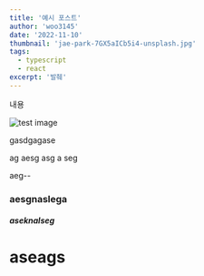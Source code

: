 ```yaml
---
title: '예시 포스트'
author: 'woo3145'
date: '2022-11-10'
thumbnail: 'jae-park-7GX5aICb5i4-unsplash.jpg'
tags:
  - typescript
  - react
excerpt: '발췌'
---
```


내용

![test image](/assets/jae-park-7GX5aICb5i4-unsplash.jpg)

gasdgagase

ag
aesg
asg
a
seg

aeg--

### aesgnaslega

##### aseknalseg

# aseags
